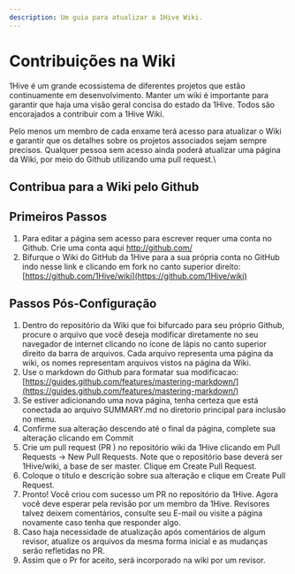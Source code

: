 ```yaml
---
description: Um guia para atualizar a 1Hive Wiki.
---
```


# Contribuições na Wiki

1Hive é um grande ecossistema de diferentes projetos que estão continuamente em desenvolvimento. Manter um wiki é importante para garantir que haja uma visão geral concisa do estado da 1Hive. Todos são encorajados a contribuir com a 1Hive Wiki.

Pelo menos um membro de cada enxame terá acesso para atualizar o Wiki e garantir que os detalhes sobre os projetos associados sejam sempre precisos. Qualquer pessoa sem acesso ainda poderá atualizar uma página da Wiki, por meio do Github utilizando uma pull request.\


## **Contribua para a Wiki pelo Github**

## **Primeiros Passos**

1. Para editar a página sem acesso para escrever requer uma conta no Github. Crie uma conta aqui  http://github.com/
2. Bifurque o Wiki do GitHub da 1Hive para a sua própria conta no GitHub indo nesse link e clicando em fork no canto superior direito: [https://github.com/1Hive/wiki](https://github.com/1Hive/wiki)

## **Passos Pós-Configuração**

1. Dentro do repositório da Wiki que foi bifurcado para seu próprio Github, procure o arquivo que você deseja modificar diretamente no seu navegador de internet clicando no ícone de lápis no canto superior direito da barra de arquivos. Cada arquivo representa uma página da wiki, os nomes representam arquivos vistos na página da Wiki.
2. Use o markdown do Github para formatar sua modificacao:  [https://guides.github.com/features/mastering-markdown/](https://guides.github.com/features/mastering-markdown/)
3. Se estiver adicionando uma nova página, tenha certeza que está conectada ao arquivo SUMMARY.md no diretorio principal para inclusão no menu.
4. Confirme sua alteração descendo até o final da página, complete sua alteração clicando em Commit
5. Crie um pull request (PR ) no repositório wiki da 1Hive clicando em Pull Requests -> New Pull Requests. Note que o repositório base deverá ser 1Hive/wiki, a base de ser master. Clique em Create Pull Request.&#x20;
6. Coloque o título e descrição sobre sua alteração e clique em Create Pull Request.
7. Pronto! Você criou com sucesso um PR no repositório da 1Hive. Agora você deve esperar pela revisão por um membro da 1Hive. Revisores talvez deixem comentários, consulte seu E-mail ou visite a página novamente caso tenha que responder algo.
8. Caso haja necessidade de atualização após comentários de algum revisor, atualize os arquivos da mesma forma inicial e as mudanças serão refletidas no PR.
9. Assim que o Pr for aceito, será incorporado na wiki por um revisor.

